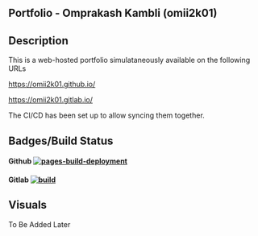 ## Portfolio - Omprakash Kambli (omii2k01)

## Description
This is a web-hosted portfolio simulataneously available on the following URLs

https://omii2k01.github.io/

https://omii2k01.gitlab.io/

The CI/CD has been set up to allow syncing them together.

## Badges/Build Status
#### Github [![pages-build-deployment](https://github.com/omii2k01/omii2k01.github.io/actions/workflows/pages/pages-build-deployment/badge.svg)](https://github.com/omii2k01/omii2k01.github.io/actions/workflows/pages/pages-build-deployment)  
#### Gitlab [![build](https://gitlab.com/omii2k01/omii2k01.gitlab.io/badges/main/pipeline.svg)]()

## Visuals
To Be Added Later